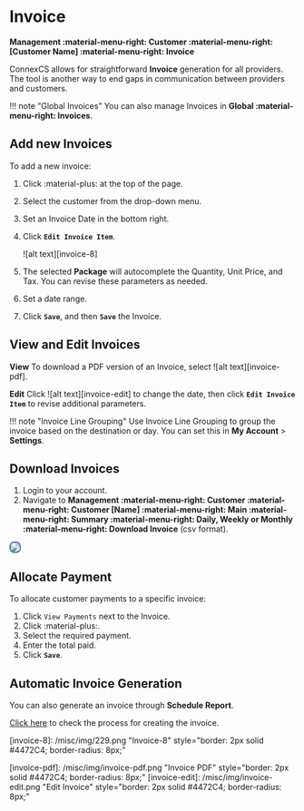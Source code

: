 # Invoice

**Management :material-menu-right: Customer :material-menu-right: [Customer Name] :material-menu-right: Invoice**

ConnexCS allows for straightforward **Invoice** generation for all providers. The tool is another way to end gaps in communication between providers and customers.

!!! note "Global Invoices"
    You can also manage Invoices in **Global :material-menu-right: Invoices**.

## Add new Invoices

To add a new invoice:

1. Click :material-plus: at the top of the page.
2. Select the customer from the drop-down menu.
3. Set an Invoice Date in the bottom right.
4. Click **`Edit Invoice Item`**.

    ![alt text][invoice-8]

5. The selected **Package** will autocomplete the Quantity, Unit Price, and Tax. You can revise these parameters as needed.
6. Set a date range.
7. Click **`Save`**, and then **`Save`** the Invoice.

## View and Edit Invoices

**View**
To download a PDF version of an Invoice, select ![alt text][invoice-pdf].

**Edit**
Click ![alt text][invoice-edit] to change the date, then click **`Edit Invoice Item`** to revise additional parameters.

!!! note "Invoice Line Grouping"
    Use Invoice Line Grouping to group the invoice based on the destination or day. You can set this in **My Account** > **Settings**.

## Download Invoices

1. Login to your account.
2. Navigate to **Management :material-menu-right: Customer :material-menu-right: Customer [Name] :material-menu-right: Main :material-menu-right: Summary :material-menu-right: Daily, Weekly or Monthly :material-menu-right: Download Invoice** (csv format).

<img src= "/misc/img/in1.png" style="border: 2px solid #4472C4; border-radius: 8px;">

## Allocate Payment

To allocate customer payments to a specific invoice:

1. Click `View Payments` next to the Invoice.
2. Click :material-plus:.
3. Select the required payment.
4. Enter the total paid.
5. Click **`Save`**.

## Automatic Invoice Generation

You can also generate an invoice through **Schedule Report**.

[Click here](https://docs.connexcs.com/report/#schedule-report) to check the process for creating the invoice.

[invoice-8]: /misc/img/229.png "Invoice-8" style="border: 2px solid #4472C4; border-radius: 8px;"

[invoice-pdf]: /misc/img/invoice-pdf.png "Invoice PDF" style="border: 2px solid #4472C4; border-radius: 8px;"
[invoice-edit]: /misc/img/invoice-edit.png "Edit Invoice" style="border: 2px solid #4472C4; border-radius: 8px;"
